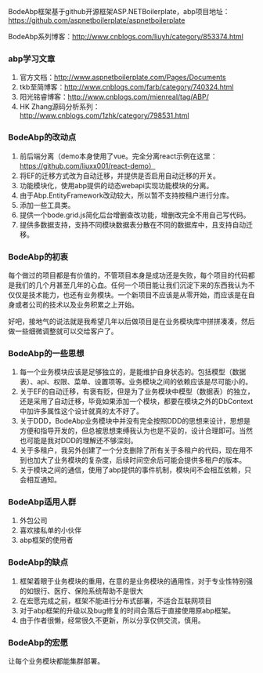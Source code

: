 BodeAbp框架基于github开源框架ASP.NETBoilerplate，abp项目地址：https://github.com/aspnetboilerplate/aspnetboilerplate

BodeAbp系列博客：http://www.cnblogs.com/liuyh/category/853374.html


### abp学习文章
1. 官方文档：http://www.aspnetboilerplate.com/Pages/Documents
2. tkb至简博客：http://www.cnblogs.com/farb/category/740324.html
3. 阳光铭睿博客：http://www.cnblogs.com/mienreal/tag/ABP/
4. HK Zhang源码分析系列：http://www.cnblogs.com/1zhk/category/798531.html
 
### BodeAbp的改动点
1. 前后端分离（demo本身使用了vue。完全分离react示例在这里：https://github.com/liuxx001/react-demo）
2. 将EF的迁移方式改为自动迁移，并提供是否启用自动迁移的开关。
3. 功能模块化，使用abp提供的动态webapi实现功能模块的分离。
4. 由于Abp.EntityFramework改动较大，所以暂不支持按租户进行分库。
5. 添加一些工具类。
6. 提供一个bode.grid.js简化后台增删查改功能，增删改完全不用自己写代码。
7. 提供多数据支持，支持不同模块数据表分散在不同的数据库中，且支持自动迁移。
 
### BodeAbp的初衷
每个做过的项目都是有价值的，不管项目本身是成功还是失败，每个项目的代码都是我们的几个月甚至几年的心血。任何一个项目能让我们沉淀下来的东西我认为不仅仅是技术能力，也还有业务模块。一个新项目不应该是从零开始，而应该是在自身或者公司的技术以及业务积累之上开始。
 
好吧，接地气的说法就是我希望几年以后做项目是在业务模块库中拼拼凑凑，然后做一些细微调整就可以交给客户了。
 
### BodeAbp的一些思想
1. 每一个业务模块应该是足够独立的，是能维护自身状态的。包括模型（数据表）、api、权限、菜单、设置项等。业务模块之间的依赖应该是尽可能小的。
2. 关于EF的自动迁移，有褒有贬，但是为了业务模块中模型（数据表）的独立，还是采用了自动迁移，毕竟如果添加一个模块，都要在模块之外的DbContext中加许多属性这个设计就真的太不好了。
3. 关于DDD，BodeAbp业务模块中并没有完全按照DDD的思想来设计，思想是方便和指导开发的，但总被思想束缚我认为也是不妥的，设计合理即可。当然也可能是我对DDD的理解还不够深刻。
4. 关于多租户，我另外创建了一个分支删除了所有关于多租户的代码，现在用不到也加大了业务模块的复杂度，后续时间空余后可能会提供多租户的版本。
5. 关于模块之间的通信，使用了abp提供的事件机制，模块间不会相互依赖，只会相互通知。
 
### BodeAbp适用人群
1. 外包公司
2. 喜欢接私单的小伙伴
3. abp框架的使用者

### BodeAbp的缺点
1. 框架着眼于业务模块的重用，在意的是业务模块的通用性，对于专业性特别强的如银行、医疗、保险系统帮助不是很大
2. 在宏愿完成之前，框架不能进行分布式部署，不适合互联网项目
3. 对于abp框架的升级以及bug修复的时间会落后于直接使用原abp框架。
4. 由于作者很懒，经常很久不更新，所以分享仅供交流，慎用。
 
### BodeAbp的宏愿
让每个业务模块都能集群部署。